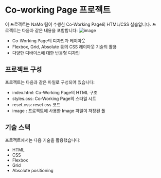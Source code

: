 # Co-working Page 프로젝트

이 프로젝트는 NaMo 팀이 수행한 Co-Working Page의 HTML/CSS 실습입니다. 프로젝트는 다음과 같은 내용을 포함합니다:
![image](https://github.com/ijustwannabeme/Co-working_EX/assets/43513001/844b1a39-37f0-455e-9c59-718ff84086ac)

- Co-Working Page의 디자인과 레이아웃
- Flexbox, Grid, Absolute 등의 CSS 레이아웃 기술의 활용
- 다양한 디바이스에 대한 반응형 디자인

## 프로젝트 구성

프로젝트는 다음과 같은 파일로 구성되어 있습니다:

- index.html: Co-Working Page의 HTML 구조
- styles.css: Co-Working Page의 스타일 시트
- reset.css: reset css 코드
- image : 프로젝트에 사용한 Image 파일이 저장된 폴

## 기술 스택

프로젝트에서는 다음 기술을 활용했습니다:

- HTML
- CSS
- Flexbox
- Grid
- Absolute positioning

